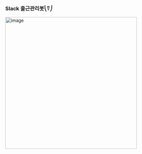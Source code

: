 ### Slack 출근관리봇⎝⍢⎠
<img width="416" alt="image" src="https://github.com/user-attachments/assets/b506c869-f89c-427d-8ae9-f5087d7a5878">
